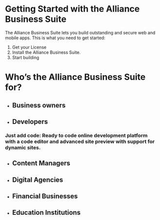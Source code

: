 # Getting Started with the Alliance Business Suite

The Alliance Business Suite lets you build outstanding and secure web and mobile apps. This is what you need to get started:

1. Get your License
1. Install the Alliance Business Suite.
1. Start building



# Who’s the Alliance Business Suite for?
- ## Business owners
- ## Developers

### **Just add code**: Ready to code online development platform with a code editor and advanced site preview with support for dynamic sites.


- ## Content Managers
- ## Digital Agencies
- ## Financial Businesses
- ## Education Institutions